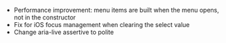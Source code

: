- Performance improvement: menu items are built when the menu opens, not in the constructor
- Fix for iOS focus management when clearing the select value
- Change aria-live assertive to polite
